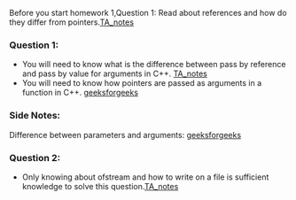 Before you start homework 1,Question 1: Read about references and how do they differ from pointers.[TA_notes](https://github.com/nikunjsanghai/PIC10A_1D/blob/main/Week5/References_vs_Pointers.md)
### Question 1: 
- You will need to know what is the difference between pass by reference and pass by value for arguments in C++. [TA_notes](https://github.com/nikunjsanghai/PIC10A_1D/blob/main/Week5/pass_by_value_vs_pass_by_reference.md)
- You will need to know how pointers are passed as arguments in a function in C++. [geeksforgeeks](https://www.geeksforgeeks.org/passing-by-pointer-vs-passing-by-reference-in-c/) 

### Side Notes:
Difference between parameters and arguments: [geeksforgeeks](https://www.geeksforgeeks.org/difference-between-argument-and-parameter-in-c-c-with-examples/)

### Question 2:
- Only knowing about ofstream and how to write on a file is sufficient knowledge to solve this question.[TA_notes](https://github.com/nikunjsanghai/PIC10B_Disc_1C_2A/blob/main/Week1/file_streaming.md)

